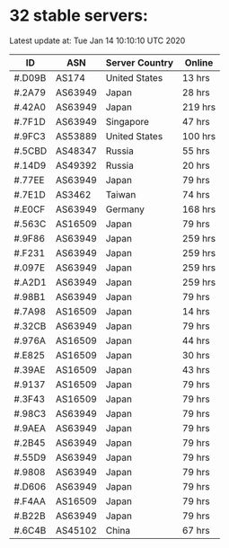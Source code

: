 # 32 stable servers:

Latest update at: Tue Jan 14 10:10:10 UTC 2020

| ID | ASN | Server Country | Online |
| -- | --- | -------------- | ------ |
| #.D09B | AS174 | United States | 13 hrs |
| #.2A79 | AS63949 | Japan | 28 hrs |
| #.42A0 | AS63949 | Japan | 219 hrs |
| #.7F1D | AS63949 | Singapore | 47 hrs |
| #.9FC3 | AS53889 | United States | 100 hrs |
| #.5CBD | AS48347 | Russia | 55 hrs |
| #.14D9 | AS49392 | Russia | 20 hrs |
| #.77EE | AS63949 | Japan | 79 hrs |
| #.7E1D | AS3462 | Taiwan | 74 hrs |
| #.E0CF | AS63949 | Germany | 168 hrs |
| #.563C | AS16509 | Japan | 79 hrs |
| #.9F86 | AS63949 | Japan | 259 hrs |
| #.F231 | AS63949 | Japan | 259 hrs |
| #.097E | AS63949 | Japan | 259 hrs |
| #.A2D1 | AS63949 | Japan | 259 hrs |
| #.98B1 | AS63949 | Japan | 79 hrs |
| #.7A98 | AS16509 | Japan | 14 hrs |
| #.32CB | AS63949 | Japan | 79 hrs |
| #.976A | AS16509 | Japan | 44 hrs |
| #.E825 | AS16509 | Japan | 30 hrs |
| #.39AE | AS16509 | Japan | 43 hrs |
| #.9137 | AS16509 | Japan | 79 hrs |
| #.3F43 | AS16509 | Japan | 79 hrs |
| #.98C3 | AS63949 | Japan | 79 hrs |
| #.9AEA | AS63949 | Japan | 79 hrs |
| #.2B45 | AS63949 | Japan | 79 hrs |
| #.55D9 | AS63949 | Japan | 79 hrs |
| #.9808 | AS63949 | Japan | 79 hrs |
| #.D606 | AS63949 | Japan | 79 hrs |
| #.F4AA | AS16509 | Japan | 79 hrs |
| #.B22B | AS63949 | Japan | 79 hrs |
| #.6C4B | AS45102 | China | 67 hrs |

